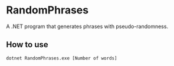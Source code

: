 # RandomPhrases
A .NET program that generates phrases with pseudo-randomness.
## How to use
    dotnet RandomPhrases.exe [Number of words]
